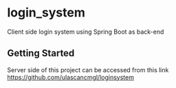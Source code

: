 # login_system

Client side login system using Spring Boot as back-end

## Getting Started

Server side of this project can be accessed from this link https://github.com/ulascancmgl/loginsystem
